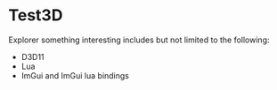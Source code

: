 # Test3D

Explorer something interesting includes but not limited to the following:

* D3D11
* Lua
* ImGui and ImGui lua bindings

